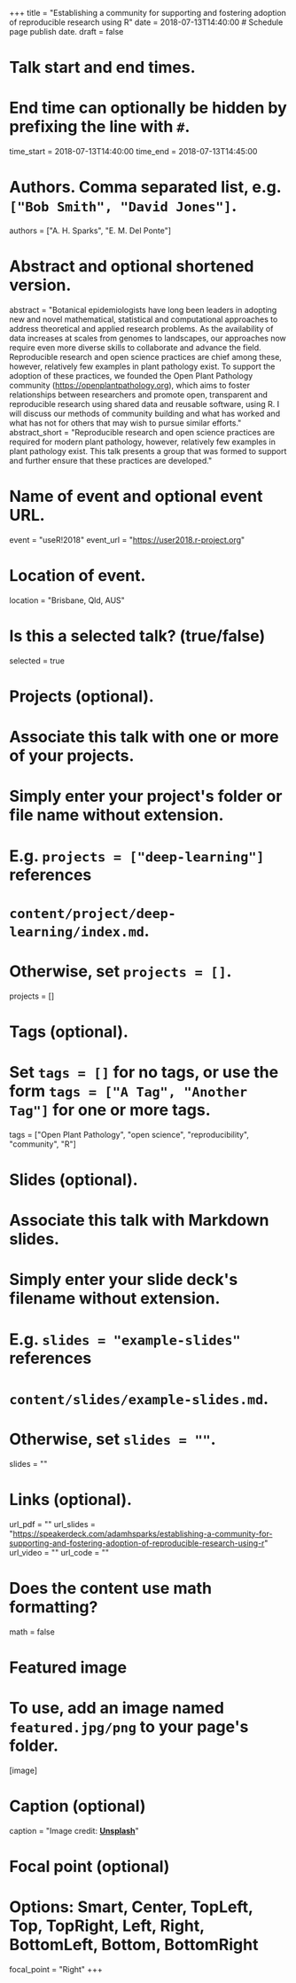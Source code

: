 +++
title = "Establishing a community for supporting and fostering adoption of reproducible research using R"
date = 2018-07-13T14:40:00  # Schedule page publish date.
draft = false

# Talk start and end times.
#   End time can optionally be hidden by prefixing the line with `#`.
time_start = 2018-07-13T14:40:00
time_end = 2018-07-13T14:45:00

# Authors. Comma separated list, e.g. `["Bob Smith", "David Jones"]`.
authors = ["A. H. Sparks", "E. M. Del Ponte"]

# Abstract and optional shortened version.
abstract = "Botanical epidemiologists have long been leaders in adopting new and novel mathematical, statistical and computational approaches to address theoretical and applied research problems. As the availability of data increases at scales from genomes to landscapes, our approaches now require even more diverse skills to collaborate and advance the field. Reproducible research and open science practices are chief among these, however, relatively few examples in plant pathology exist. To support the adoption of these practices, we founded the Open Plant Pathology community (<https://openplantpathology.org>), which aims to foster relationships between researchers and promote open, transparent and reproducible research using shared data and reusable software, using R. I will discuss our methods of community building and what has worked and what has not for others that may wish to pursue similar efforts."
abstract_short = "Reproducible research and open science practices are required for modern plant pathology, however, relatively few examples in plant pathology exist. This talk presents a group that was formed to support and further ensure that these practices are developed."

# Name of event and optional event URL.
event = "useR!2018"
event_url = "https://user2018.r-project.org"

# Location of event.
location = "Brisbane, Qld, AUS"

# Is this a selected talk? (true/false)
selected = true

# Projects (optional).
#   Associate this talk with one or more of your projects.
#   Simply enter your project's folder or file name without extension.
#   E.g. `projects = ["deep-learning"]` references 
#   `content/project/deep-learning/index.md`.
#   Otherwise, set `projects = []`.
projects = []

# Tags (optional).
#   Set `tags = []` for no tags, or use the form `tags = ["A Tag", "Another Tag"]` for one or more tags.
tags = ["Open Plant Pathology", "open science", "reproducibility", "community", "R"]

# Slides (optional).
#   Associate this talk with Markdown slides.
#   Simply enter your slide deck's filename without extension.
#   E.g. `slides = "example-slides"` references 
#   `content/slides/example-slides.md`.
#   Otherwise, set `slides = ""`.
slides = ""

# Links (optional).
url_pdf = ""
url_slides = "https://speakerdeck.com/adamhsparks/establishing-a-community-for-supporting-and-fostering-adoption-of-reproducible-research-using-r"
url_video = ""
url_code = ""

# Does the content use math formatting?
math = false

# Featured image
# To use, add an image named `featured.jpg/png` to your page's folder. 
[image]
  # Caption (optional)
  caption = "Image credit: [**Unsplash**](https://unsplash.com/photos/bzdhc5b3Bxs)"

  # Focal point (optional)
  # Options: Smart, Center, TopLeft, Top, TopRight, Left, Right, BottomLeft, Bottom, BottomRight
  focal_point = "Right"
+++
